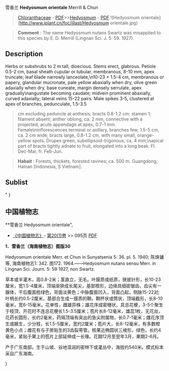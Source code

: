 雪香兰 **Hedyosmum orientale** Merrill & Chun

> [Chloranthaceae](http://www.iplant.cn/info/Chloranthaceae?t=foc) - [PDF](http://www.iplant.cn/foc/pdf/Chloranthaceae.pdf)>>[Hedyosmum](http://www.iplant.cn/info/Hedyosmum?t=foc) - [PDF](http://www.iplant.cn/foc/pdf/Hedyosmum.pdf)
![Hedyosmum orientale](http://www.iplant.cn/foc/illast/Hedyosmum orientale.jpg)


> **Comment** : 
> The name Hedyosmum nutans Swartz was misapplied to this species by E. D. Merrill (Lingnan Sci. J. 5: 59. 1927).

## Description

Herbs or subshrubs to 2 m tall, dioecious. Stems erect, glabrous. Petiole 0.5-2 cm, basal sheath cupular or tubular, membranous, 8-10 mm, apex truncate; leaf blade narrowly lanceolate,\n10-23 × 1.5-4 cm, membranous or papery, glandular mucronate, pale yellow abaxially when dry, olive green adaxially when dry, base cuneate, margin densely serrulate, apex gradually\nangustate becoming caudate; midvein prominent abaxially, curved adaxially; lateral veins 15-22 pairs. Male spikes 3-5, clustered at apex of branches, pedunculate, 1.5-3.5 
> 
> cm excluding peduncle at anthesis; bracts 0.8-1.2 cm; stamen 1; filament absent; anther oblong, ca. 2 mm, connective with a projected, acute appendage at apex, 0.7-1 mm. Female\ninflorescences terminal or axillary, branches few, 1.5-5 cm, ca. 2 cm wide; bracts large, 0.8-1.2 cm, with many small, orange-yellow spots. Drupes green, subellipsoid-trigonous, ca. 4 mm;\napical part of bracts tightly adnate to fruit, elongated into a long beak. Fl. Dec-Mar, fr. Feb-Jun.


> **Habait** : 
> Forests, thickets, forested ravines; ca. 500 m. Guangdong, Hainan [Indonesia, S Vietnam].


## Sublist
"
}
## 中国植物志



**雪香兰 Hedyosmum orientale",



* [《中国植物志》](http://www.iplant.cn/frps)- [第20(1)卷](http://www.iplant.cn/frps/vol/20(1)) >> 095页 [PDF](http://www.iplant.cn/frps/pdf/20(1)/095.PDF)


**1．雪香兰（海南植物志）图版30**

Hedyosmum orientale Merr. et Chun in Sunyatsenia 5: 36. pl. 5. 1940; 陈焕镛等, 海南植物志1: 342. 图172. 1964.——Hedyosmum nutans sensu Merr. in Lingnan Sci. Journ. 5: 59 1927, non Swartz.

草本或半灌木，高0.8-2米；茎直立，无毛。叶膜质或纸质，狭披针形，长10-23厘米，宽1.5-4厘米，顶端渐狭成长尾尖，基部楔形，边缘具细密锯齿，齿尖有一腺体，干后腹面榄绿色，背面淡黄色；中脉腹面凹入，背面凸起，侧脉15-22对; 叶柄长约0.5-2厘米，基部合生成一膜质的鞘，鞘杯状或筒状，顶端截形，长8-10毫米，宽6-15毫米。花单性，雌雄异株；雄花序成密穗状，具总花梗，3-5个聚生于枝顶，开花时不连总花梗长1.5-3.5厘米；苞片长8-12毫米，雄蕊1枚，无花丝，花药长圆形，长约2毫米，药隔顶端有突出的急尖附属物，长0.7-1毫米；雌花序顶生或腋生，少分枝，长1.5-5厘米，宽约2厘米；苞片大，长8-12毫米，有多数橙黄色小点；雌花有与子房贴生的3齿裂萼管。核果近椭圆状三棱形，绿色，长约4毫米，紧贴于果上的苞片上部延伸成一长喙。花期12月至翌年3月，果期2-6月。

产于广东南部。生于山坡、谷地湿润的密林下或灌丛中，海拔约540米。模式标本采自广东海南。



}